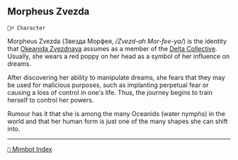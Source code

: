 ## Morpheus Zvezda

`🧙‍♂️ Character`

Morpheus Zvezda (Звезда Морфея, _/Zvezd-ah Mor-fee-ya/_) is the identity that [Okeanida Zvezdnaya](<https://zeithalt.github.io/r/okeanida.html>) assumes as a member of the [Delta Collective](<https://zeithalt.github.io/r/delta_collective.html>). Usually, she wears a red poppy on her head as a symbol of her influence on dreams.

After discovering her ability to manipulate dreams, she fears that they may be used for malicious purposes, such as implanting perpetual fear or causing a loss of control in one's life. Thus, the journey begins to train herself to control her powers.

Rumour has it that she is among the many Oceanids (water nymphs) in the world and that her human form is just one of the many shapes she can shift into.

-----
[`📑` Mimbot Index](<https://zeithalt.github.io/r/#b8a0>)
<!---
keywords:  
aliases: 
-->